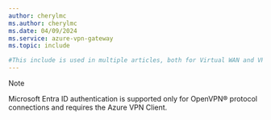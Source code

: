 ```yaml
---
author: cherylmc
ms.author: cherylmc
ms.date: 04/09/2024
ms.service: azure-vpn-gateway
ms.topic: include

#This include is used in multiple articles, both for Virtual WAN and VPN Gateway. Before modifying, verify that any changes apply to all articles that use this include.
---
```

> [!NOTE]
> Microsoft Entra ID authentication is supported only for OpenVPN® protocol connections and requires the Azure VPN Client.
>
